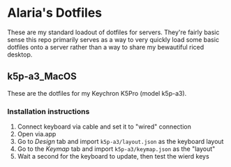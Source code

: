 # Alaria's Dotfiles

These are my standard loadout of dotfiles for servers.
They're fairly basic sense this repo primarily serves as a
way to very quickly load some basic dotfiles onto
a server rather than a way to share my bewautiful riced desktop.

## k5p-a3_MacOS

These are the dotfiles for my Keychron K5Pro (model k5p-a3).

### Installation instructions

1. Connect keyboard via cable and set it to "wired" connection
2. Open via.app
3. Go to _Design_ tab and import `k5p-a3/layout.json` as the keyboard layout
4. Go to the _Keymap_ tab and import `k5p-a3/keymap.json` as the "layout"
5. Wait a second for the keyboard to update, then test the wierd keys

